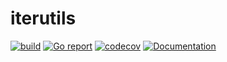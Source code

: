 # iterutils

[![build](https://github.com/russtone/iterutils/actions/workflows/build.yml/badge.svg)](https://github.com/russtone/iterutils/actions/workflows/build.yml)
[![Go report](https://goreportcard.com/badge/github.com/russtone/iterutils)](https://goreportcard.com/report/github.com/russtone/iterutils)
[![codecov](https://codecov.io/gh/russtone/iterutils/branch/main/graph/badge.svg)](https://codecov.io/gh/russtone/iterutils)
[![Documentation](https://pkg.go.dev/badge/github.com/russtone/iterutils.svg)](https://pkg.go.dev/github.com/russtone/iterutils)
